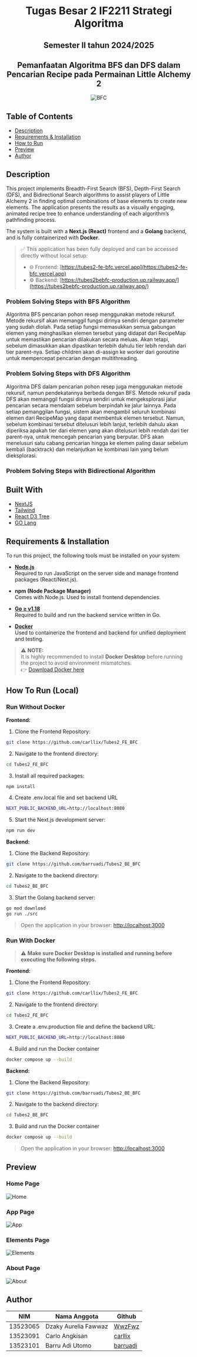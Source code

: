 <h1 align="center">Tugas Besar 2 IF2211 Strategi Algoritma</h1>
<h2 align="center">Semester II tahun 2024/2025</h2>
<h2 align="center">Pemanfaatan Algoritma BFS dan DFS dalam Pencarian Recipe  pada Permainan
 Little Alchemy 2
</h2>

<p align="center">
  <img src="doc/img/bfc.jpg" alt="BFC"/>
</p>

## Table of Contents

- [Description](#description)
- [Requirements & Installation](#requirements--installation)
- [How to Run](#how-to-run)
- [Preview](#preview)
- [Author](#author)

## Description

This project implements Breadth-First Search (BFS), Depth-First Search (DFS), and Bidirectional Search algorithms to assist players of Little Alchemy 2 in finding optimal combinations of base elements to create new elements. The application presents the results as a visually engaging, animated recipe tree to enhance understanding of each algorithm’s pathfinding process.

The system is built with a **Next.js (React)** frontend and a **Golang** backend, and is fully containerized with **Docker**.

> ✅ This application has been fully deployed and can be accessed directly without local setup:
> 
> - 🌐 Frontend: [https://tubes2-fe-bfc.vercel.app](https://tubes2-fe-bfc.vercel.app)  
> - ⚙️ Backend: [https://tubes2bebfc-production.up.railway.app/](https://tubes2bebfc-production.up.railway.app/)

### Problem Solving Steps with BFS Algorithm
Algoritma BFS pencarian pohon resep menggunakan metode rekursif. Metode rekursif akan memanggil fungsi dirinya sendiri dengan parameter yang sudah diolah. Pada setiap fungsi memasukkan semua gabungan elemen yang menghasilkan elemen tersebut yang didapat dari RecipeMap untuk memastikan pencarian dilakukan secara meluas. Akan tetapi, sebelum dimasukkan akan dipastikan terlebih dahulu tier lebih rendah dari tier parent-nya. Setiap children akan di-assign ke worker dari goroutine untuk mempercepat pencarian dengan multithreading.

### Problem Solving Steps with DFS Algorithm
Algoritma DFS dalam pencarian pohon resep juga menggunakan metode rekursif, namun pendekatannya berbeda dengan BFS. Metode rekursif pada DFS akan memanggil fungsi dirinya sendiri untuk mengeksplorasi jalur pencarian secara mendalam sebelum berpindah ke jalur lainnya. Pada setiap pemanggilan fungsi, sistem akan mengambil seluruh kombinasi elemen dari RecipeMap yang dapat membentuk elemen tersebut. Namun, sebelum kombinasi tersebut ditelusuri lebih lanjut, terlebih dahulu akan diperiksa apakah tier dari elemen yang akan ditelusuri lebih rendah dari tier parent-nya, untuk mencegah pencarian yang berputar. DFS akan menelusuri satu cabang pencarian hingga ke elemen paling dasar sebelum kembali (backtrack) dan melanjutkan ke kombinasi lain yang belum dieksplorasi. 

### Problem Solving Steps with Bidirectional Algorithm

## Built With

- [NextJS](https://nextjs.org/docs)
- [Tailwind](https://tailwindcss.com/)
- [React D3 Tree](https://bkrem.github.io/react-d3-tree/docs/)
- [GO Lang](https://go.dev/)

## Requirements & Installation

To run this project, the following tools must be installed on your system:

- **[Node.js](https://nodejs.org/)**  
  Required to run JavaScript on the server side and manage frontend packages (React/Next.js).

- **npm (Node Package Manager)**  
  Comes with Node.js. Used to install frontend dependencies.

- **[Go ≥ v1.18](https://golang.org/dl/)**  
  Required to build and run the backend service written in Go.

- **[Docker](https://www.docker.com/products/docker-desktop/)**  
  Used to containerize the frontend and backend for unified deployment and testing.

> ⚠️ **NOTE:**  
> It is highly recommended to install **Docker Desktop** before running the project to avoid environment mismatches.  
> 👉 [Download Docker here](https://www.docker.com/products/docker-desktop/)

## How To Run (Local)

### Run Without Docker

**Frontend:**

1. Clone the Frontend Repository:

```bash
git clone https://github.com/carllix/Tubes2_FE_BFC
```

2. Navigate to the frontend directory:

```bash
cd Tubes2_FE_BFC
```

3. Install all required packages:

```bash
npm install
```

4. Create .env.local file and set backend URL

```bash
NEXT_PUBLIC_BACKEND_URL=http://localhost:8080
```

5. Start the Next.js development server:

```bash
npm run dev
```

**Backend:**

1. Clone the Backend Repository:

```bash
git clone https://github.com/barruadi/Tubes2_BE_BFC
```

2. Navigate to the backend directory:

```bash
cd Tubes2_BE_BFC
```

3. Start the Golang backend server:

```bash
go mod download
go run ./src

```

> Open the application in your browser: [http://localhost:3000](http://localhost:3000)

### Run With Docker

> ⚠️ **Make sure Docker Desktop is installed and running before executing the following steps.**

**Frontend:**

1. Clone the Frontend Repository:

```bash
git clone https://github.com/carllix/Tubes2_FE_BFC
```

2. Navigate to the frontend directory:

```bash
cd Tubes2_FE_BFC
```
3. Create a .env.production file and define the backend URL:
```bash
NEXT_PUBLIC_BACKEND_URL=http://localhost:8080
```
4. Build and run the Docker container

```bash
docker compose up --build
```

**Backend:** 

1. Clone the Backend Repository:

```bash
git clone https://github.com/barruadi/Tubes2_BE_BFC
```

2. Navigate to the backend directory:

```bash
cd Tubes2_BE_BFC
```

3. Build and run the Docker container

```bash
docker compose up --build
```

> Open the application in your browser: [http://localhost:3000](http://localhost:3000)

## Preview

### Home Page

![Home](doc/img/home.png)

### App Page

![App](doc/img/app.png)

### Elements Page

![Elements](doc/img/elements.png)

### About Page

![About](doc/img/about.png)

## Author

| **NIM**  | **Nama Anggota**     | **Github**                              |
| -------- | -------------------- | --------------------------------------- |
| 13523065 | Dzaky Aurelia Fawwaz | [WwzFwz](https://github.com/WwzFwz)     |
| 13523091 | Carlo Angkisan       | [carllix](https://github.com/carllix)   |
| 13523101 | Barru Adi Utomo      | [barruadi](https://github.com/barruadi) |
